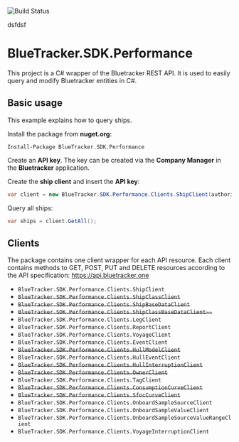 ![Build Status](https://ncs-fleet.visualstudio.com/_apis/public/build/definitions/36e4a17c-95ff-4c57-b1ae-af779fd7672c/28/badge)


dsfdsf



# BlueTracker.SDK.Performance
This project is a C# wrapper of the Bluetracker REST API. It is used to easily query and modify Bluetracker entities in C#.

## Basic usage
This example explains how to query ships.

Install the package from **nuget.org**:
```
Install-Package BlueTracker.SDK.Performance
```

Create an **API key**. The key can be created via the **Company Manager** in the **Bluetracker** application.

Create the **ship client** and insert the **API key**:
```C#
var client = new BlueTracker.SDK.Performance.Clients.ShipClient(authorization: "<API-KEY>");
```
Query all ships:
```C#
var ships = client.GetAll();
```

## Clients
The package contains one client wrapper for each API resource. Each client contains methods to GET, POST, PUT and DELETE resources according to the API specification: https://api.bluetracker.one 

- ``BlueTracker.SDK.Performance.Clients.ShipClient``
- ~~``BlueTracker.SDK.Performance.Clients.ShipClassClient``~~
- ~~``BlueTracker.SDK.Performance.Clients.ShipBaseDataClient``~~
- ~~``BlueTracker.SDK.Performance.Clients.ShipClassBaseDataClient~~``~~
- ``BlueTracker.SDK.Performance.Clients.LegClient``
- ``BlueTracker.SDK.Performance.Clients.ReportClient``
- ``BlueTracker.SDK.Performance.Clients.VoyageClient``
- ``BlueTracker.SDK.Performance.Clients.EventClient``
- ~~``BlueTracker.SDK.Performance.Clients.HullModelClient``~~
- ``BlueTracker.SDK.Performance.Clients.HullEventClient``
- ~~``BlueTracker.SDK.Performance.Clients.HullInterruptionClient``~~
- ~~``BlueTracker.SDK.Performance.Clients.OwnerClient``~~
- ``BlueTracker.SDK.Performance.Clients.TagClient``
- ~~``BlueTracker.SDK.Performance.Clients.ConsumptionCurveClient``~~
- ~~``BlueTracker.SDK.Performance.Clients.SfocCurveClient``~~
- ``BlueTracker.SDK.Performance.Clients.OnboardSampleSourceClient``
- ``BlueTracker.SDK.Performance.Clients.OnboardSampleValueClient``
- ``BlueTracker.SDK.Performance.Clients.OnboardSampleSourceValueRangeClient``
- ``BlueTracker.SDK.Performance.Clients.VoyageInterruptionClient``
